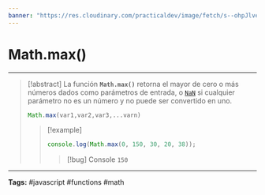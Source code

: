 ```yaml
---
banner: "https://res.cloudinary.com/practicaldev/image/fetch/s--ohpJlve1--/c_imagga_scale,f_auto,fl_progressive,h_420,q_auto,w_1000/https://res.cloudinary.com/drquzbncy/image/upload/v1586605549/javascript_banner_sxve2l.jpg"
---
```

# Math.max()
<hr> 

> [!abstract]
> La función **`Math.max()`** retorna el mayor de cero o más números dados como parámetros de entrada, o [`NaN`](https://developer.mozilla.org/es/docs/Web/JavaScript/Reference/Global_Objects/NaN) si cualquier parámetro no es un número y no puede ser convertido en uno.
> ```js
> Math.max(var1,var2,var3,...varn)
> ```
> 
> > [!example]
> > 
> > ```js
> > console.log(Math.max(0, 150, 30, 20, 38));
> > ```
> > 
> > > [!bug] Console
> > > <code>150</code>
> > 
> 

<hr>
<b>Tags:</b> #javascript #functions #math